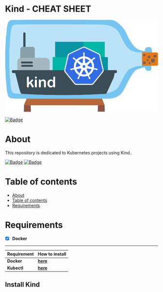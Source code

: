 # **Kind - CHEAT SHEET**
![kind-logo](img/kind-logo.png)

[![Badge](https://img.shields.io/github/last-commit/jorgegabrielti/gcp-cheatsheet)](https://github.com/jorgegabrielti/gcp-cheatsheet)

About
==========
This repository is dedicated to Kubernetes projects using Kind..

[![Badge](https://img.shields.io/badge/Requirements-Docker-blue)](https://docs.docker.com/engine/install)
[![Badge](https://img.shields.io/badge/Requirements-kubectl-blue)](https://kubernetes.io/docs/tasks/tools/install-kubectl-linux/)


[//]: # "[![Badge]()]()"

Table of contents
==========
<!--ts-->
   * [About](#about)
   * [Table of contents](#table-of-contents)
   * [Requirements](#requirements)

<!--te-->

[//]: # "(## Feature)"
[//]: # "(- [x] [Packages utils](src/conf/packages.txt))"

Requirements
==========
- [x] **Docker**

---
Requirement             | How to install
-------------------------|----------------
**Docker**               | [**here**](https://docs.docker.com/engine/install/)
**Kubectl**              | [**here**](https://kubernetes.io/docs/tasks/tools/install-kubectl-linux/)


## Install Kind
